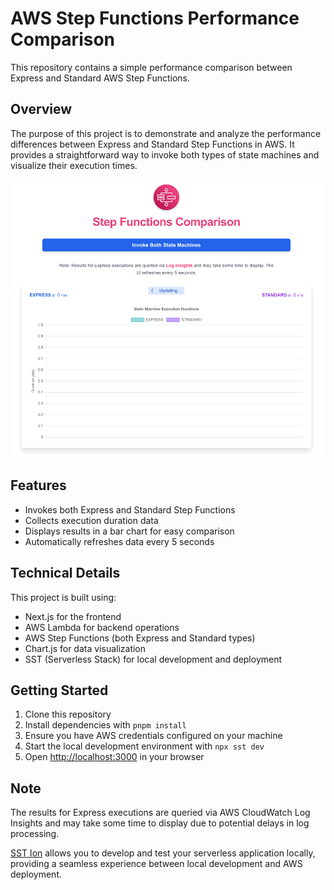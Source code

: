 # AWS Step Functions Performance Comparison

This repository contains a simple performance comparison between Express and Standard AWS Step Functions.

## Overview

The purpose of this project is to demonstrate and analyze the performance differences between Express and Standard Step Functions in AWS. It provides a straightforward way to invoke both types of state machines and visualize their execution times.

![Step Functions Comparison](docs/step-functions.gif)

## Features

- Invokes both Express and Standard Step Functions
- Collects execution duration data
- Displays results in a bar chart for easy comparison
- Automatically refreshes data every 5 seconds

## Technical Details

This project is built using:
- Next.js for the frontend
- AWS Lambda for backend operations
- AWS Step Functions (both Express and Standard types)
- Chart.js for data visualization
- SST (Serverless Stack) for local development and deployment

## Getting Started

1. Clone this repository
2. Install dependencies with `pnpm install`
3. Ensure you have AWS credentials configured on your machine
4. Start the local development environment with `npx sst dev`
5. Open [http://localhost:3000](http://localhost:3000) in your browser

## Note

The results for Express executions are queried via AWS CloudWatch Log Insights and may take some time to display due to potential delays in log processing.

[SST Ion](https://github.com/sst/ion) allows you to develop and test your serverless application locally, providing a seamless experience between local development and AWS deployment.
